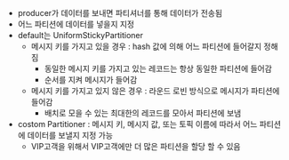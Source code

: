 
- producer가 데이터를 보내면 파티셔너를 통해 데이터가 전송됨
- 어느 파티션에 데이터를 넣을지 지정
- default는 UniformStickyPartitioner
	- 메시지 키를 가지고 있을 경우 : hash 값에 의해 어느 파티션에 들어갈지 정해짐
		- 동일한 메시지 키를 가지고 있는 레코드는 항상 동일한 파티션에 들어감
		- 순서를 지켜 메시지가 들어감
	- 메시지 키를 가지고 있지 않은 경우 : 라운드 로빈 방식으로 메시지가 파티션에 들어감
		- 배치로 모을 수 있는 최대한의 레코드를 모아서 파티션에 보냄 
- costom Partitioner : 메시지 키, 메시지 값, 또는 토픽 이름에 따라서 어느 파티션에 데이터를 보낼지 지정 가능
	- VIP고객을 위해서 VIP고객에만 더 많은 파티션을 할당 할 수 있음